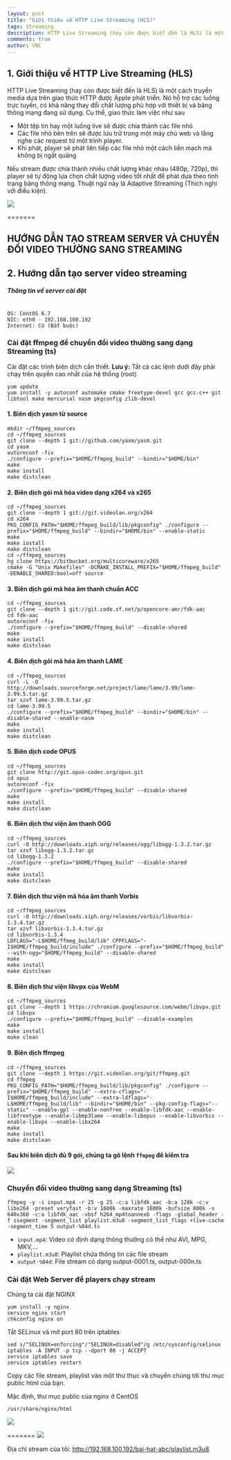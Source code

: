 ```yaml
---
layout: post
title: "Giới thiệu về HTTP Live Streaming (HLS)"
tags: Streaming
description: HTTP Live Streaming (hay còn được biết đến là HLS) là một cách truyền media dựa trên giao thức HTTP được Apple phát triển
comments: true
author: VNC
---
```

## 1. Giới thiệu về HTTP Live Streaming (HLS)

HTTP Live Streaming (hay còn được biết đến là HLS) là một cách truyền media dựa trên giao thức HTTP được Apple phát triển. Nó hỗ trợ các luồng trực tuyến, có khả năng thay đổi chất lượng phù hợp với thiết bị và băng thông mạng đang sử dụng. Cụ thể, giao thức làm việc như sau

- Một tệp tin hay một luồng live sẽ được chia thành các file nhỏ
- Các file nhỏ bên trên sẽ được lưu trữ trong một máy chủ web và lắng nghe các request từ một trình player.
- Khi phát, player sẽ phát liên tiếp các file nhỏ một cách liền mạch mà không bị ngắt quãng

Nếu stream được chia thành nhiều chất lượng khác nhau (480p, 720p), thì player sẽ tự động lựa chọn chất lượng video tốt nhất để phát dựa theo tình trạng băng thông mạng. Thuật ngữ này là Adaptive Streaming (Thích nghi với điều kiện).

<img src="https://i.imgur.com/QZqoAGA.png">

=======
## HƯỚNG DẪN TẠO STREAM SERVER VÀ CHUYỂN ĐỔI VIDEO THƯỜNG SANG STREAMING

## 2. Hướng dẫn tạo server video streaming

##### Thông tin về server cài đặt

```

OS: CentOS 6.7
NIC: eth0 - 192.168.100.192
Internet: Có (Bắt buộc)

```

### Cài đặt ffmpeg để chuyển đổi video thường sang dạng Streaming (ts)

Cài đặt các trình biên dịch cần thiết.
**Lưu ý:** Tất cả các lệnh dưới đây phải chạy trên quyền cao nhất của hệ thống (root).

```
yum update
yum install -y autoconf automake cmake freetype-devel gcc gcc-c++ git libtool make mercurial nasm pkgconfig zlib-devel
```

#### 1. Biên dịch yasm từ source

```
mkdir ~/ffmpeg_sources
cd ~/ffmpeg_sources
git clone --depth 1 git://github.com/yasm/yasm.git
cd yasm
autoreconf -fiv
./configure --prefix="$HOME/ffmpeg_build" --bindir="$HOME/bin"
make
make install
make distclean
```

#### 2. Biên dịch gói mã hóa video dạng x264 và x265

```
cd ~/ffmpeg_sources
git clone --depth 1 git://git.videolan.org/x264
cd x264
PKG_CONFIG_PATH="$HOME/ffmpeg_build/lib/pkgconfig" ./configure --prefix="$HOME/ffmpeg_build" --bindir="$HOME/bin" --enable-static
make
make install
make distclean
cd ~/ffmpeg_sources
hg clone https://bitbucket.org/multicoreware/x265
cmake -G "Unix Makefiles" -DCMAKE_INSTALL_PREFIX="$HOME/ffmpeg_build" -DENABLE_SHARED:bool=off source

```

#### 3. Biên dịch gói mã hóa âm thanh chuẩn ACC

```
cd ~/ffmpeg_sources
git clone --depth 1 git://git.code.sf.net/p/opencore-amr/fdk-aac
cd fdk-aac
autoreconf -fiv
./configure --prefix="$HOME/ffmpeg_build" --disable-shared
make
make install
make distclean
```

#### 4. Biên dịch gói mã hóa âm thanh LAME

```
cd ~/ffmpeg_sources
curl -L -O http://downloads.sourceforge.net/project/lame/lame/3.99/lame-3.99.5.tar.gz
tar xzvf lame-3.99.5.tar.gz
cd lame-3.99.5
./configure --prefix="$HOME/ffmpeg_build" --bindir="$HOME/bin" --disable-shared --enable-nasm
make
make install
make distclean
```

#### 5. Biên dịch code OPUS

```
cd ~/ffmpeg_sources
git clone http://git.opus-codec.org/opus.git
cd opus
autoreconf -fiv
./configure --prefix="$HOME/ffmpeg_build" --disable-shared
make
make install
make distclean
```

#### 6. Biên dịch thư viện âm thanh OGG

```
cd ~/ffmpeg_sources
curl -O http://downloads.xiph.org/releases/ogg/libogg-1.3.2.tar.gz
tar xzvf libogg-1.3.2.tar.gz
cd libogg-1.3.2
./configure --prefix="$HOME/ffmpeg_build" --disable-shared
make
make install
make distclean
```

#### 7. Biên dịch thư viện mã hóa âm thanh Vorbis

```
cd ~/ffmpeg_sources
curl -O http://downloads.xiph.org/releases/vorbis/libvorbis-1.3.4.tar.gz
tar xzvf libvorbis-1.3.4.tar.gz
cd libvorbis-1.3.4
LDFLAGS="-L$HOME/ffmeg_build/lib" CPPFLAGS="-I$HOME/ffmpeg_build/include" ./configure --prefix="$HOME/ffmpeg_build" --with-ogg="$HOME/ffmpeg_build" --disable-shared
make
make install
make distclean
```

#### 8. Biên dịch thư viện libvpx của WebM

```
cd ~/ffmpeg_sources
git clone --depth 1 https://chromium.googlesource.com/webm/libvpx.git
cd libvpx
./configure --prefix="$HOME/ffmpeg_build" --disable-examples
make
make install
make clean
```

#### 9. Biên dịch ffmpeg

```
cd ~/ffmpeg_sources
git clone --depth 1 https://git.videolan.org/git/ffmpeg.git
cd ffmpeg
PKG_CONFIG_PATH="$HOME/ffmpeg_build/lib/pkgconfig" ./configure --prefix="$HOME/ffmpeg_build" --extra-cflags="-I$HOME/ffmpeg_build/include" --extra-ldflags="-L$HOME/ffmpeg_build/lib" --bindir="$HOME/bin" --pkg-config-flags="--static" --enable-gpl --enable-nonfree --enable-libfdk-aac --enable-libfreetype --enable-libmp3lame --enable-libopus --enable-libvorbis --enable-libvpx --enable-libx264
make
make install
make distclean
```

#### Sau khi biên dịch đủ 9 gói, chúng ta gõ lệnh `ffmpeg` để kiểm tra

<img src="http://image.prntscr.com/image/78cfb8e77260481e9e5b1095c91167e3.png" />

### Chuyển đổi video thường sang dạng Streaming (ts)

```
ffmpeg -y -i input.mp4 -r 25 -g 25 -c:a libfdk_aac -b:a 128k -c:v libx264 -preset veryfast -b:v 1600k -maxrate 1600k -bufsize 800k -s 640x360 -c:a libfdk_aac -vbsf h264_mp4toannexb -flags -global_header -f ssegment -segment_list playlist.m3u8 -segment_list_flags +live-cache -segment_time 5 output-%04d.ts
```

- `input.mp4`: Video có định dạng thông thường có thể như AVI, MPG, MKV,...
- `playlist.m3u8`: Playlist chứa thông tin các file stream
- `output-%04d`: File stream có dạng output-0001.ts, output-000n.ts

### Cài đặt Web Server để players chạy stream

Chúng ta cài đặt NGINX

```
yum install -y nginx
service nginx start
chkconfig nginx on
```

Tắt SELinux và mở port 80 trên iptables

```
sed s/"SELINUX=enforcing"/"SELINUX=disabled"/g /etc/sysconfig/selinux
iptables -A INPUT -p tcp --dport 80 -j ACCEPT
service iptables save
service iptables restart
```

Copy các file stream, playlist vào một thư thục và chuyển chúng tới thư mục public html của bạn.

Mặc định, thư mục public của nginx ở CentOS

```
/usr/share/nginx/html
```


<img src="http://image.prntscr.com/image/57939a7e0e6d4510a74d75ea03bb3fac.png" />

=======
<img src="http://image.prntscr.com/image/57939a7e0e6d4510a74d75ea03bb3fac.png"/>

Địa chỉ stream của tôi: http://192.168.100.192/bai-hat-abc/playlist.m3u8

